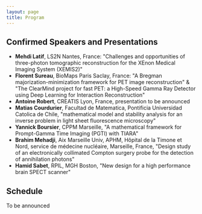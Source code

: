 ```yaml
---
layout: page
title: Program
---
```


## Confirmed Speakers and Presentations

- **Mehdi Latif**, LS2N Nantes, France: "Challenges and opportunities of three-photon tomographic reconstruction for the XEnon Medical Imaging System (XEMIS2)"
- **Florent Sureau**, BioMaps Paris Saclay, France: "A Bregman majorization-minimization framework for PET image reconstruction" & "The ClearMind project for fast PET: a High-Speed Gamma Ray Detector using Deep Learning for Interaction Reconstruction"
- **Antoine Robert**, CREATIS Lyon, France, presentation to be announced
- **Matias Courdurier**, Facultad de Matematica, Pontificia Universidad Catolica de Chile, "mathematical model and stability analysis for an inverse problem in light sheet fluorescence microscopy"
- **Yannick Boursier**, CPPM Marseille, "A mathematical framework for Prompt-Gamma Time Imaging (PGTI) with TIARA"
- **Brahim Mehadji**, Aix Marseille Univ, APHM, Hôpital de la Timone et Nord, service de médecine nucléaire, Marseille, France, "Design study of an electronically collimated Compton surgery probe for the detection of annihilation photons"
- **Hamid Sabet**, RPIL, MGH Boston, "New design for a high performance brain SPECT scanner"




## Schedule

To be announced
